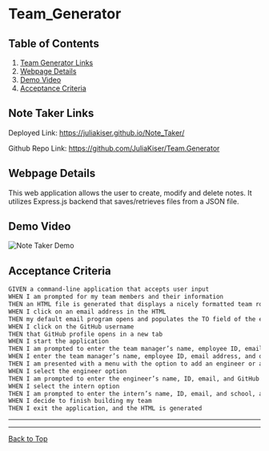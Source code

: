 # Team_Generator

## Table of Contents

1. [Team Generator Links](##Team-Generator-Links)
2. [Webpage Details](##Webpage-Details)
3. [Demo Video](##Demo-Video)
4. [Acceptance Criteria](##Acceptance-Criteria)

## Note Taker Links

Deployed Link: https://juliakiser.github.io/Note_Taker/

Github Repo Link: https://github.com/JuliaKiser/Team.Generator

## Webpage Details

This web application allows the user to create, modify and delete notes. It utilizes Express.js backend that saves/retrieves files from a JSON file.

## Demo Video

![Note Taker Demo](./Assets/Notes.gif)

## Acceptance Criteria

```md
GIVEN a command-line application that accepts user input
WHEN I am prompted for my team members and their information
THEN an HTML file is generated that displays a nicely formatted team roster based on user input
WHEN I click on an email address in the HTML
THEN my default email program opens and populates the TO field of the email with the address
WHEN I click on the GitHub username
THEN that GitHub profile opens in a new tab
WHEN I start the application
THEN I am prompted to enter the team manager’s name, employee ID, email address, and office number
WHEN I enter the team manager’s name, employee ID, email address, and office number
THEN I am presented with a menu with the option to add an engineer or an intern or to finish building my team
WHEN I select the engineer option
THEN I am prompted to enter the engineer’s name, ID, email, and GitHub username, and I am taken back to the menu
WHEN I select the intern option
THEN I am prompted to enter the intern’s name, ID, email, and school, and I am taken back to the menu
WHEN I decide to finish building my team
THEN I exit the application, and the HTML is generated
```

---

---

[Back to Top](##Table-of-Contents)
